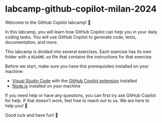 # labcamp-github-copilot-milan-2024

Welcome to the GitHub Copilot labcamp! 🚀

In this labcamp, you will learn how GitHub Copilot can help you in your daily coding tasks. You will use GitHub Copilot to generate code, tests, documentation, and more.

This labcamp is divided into several exercises. Each exercise has its own folder with a `README.md` file that contains the instructions for that exercise.

Before we start, make sure you have this prerequisites installed on your machine:

- [Visual Studio Code](https://code.visualstudio.com/) with the [GitHub Copilot extension](https://marketplace.visualstudio.com/items?itemName=GitHub.copilot) installed
- [Node.js](https://nodejs.org/) installed on your machine

If you need help or have any questions, you can first try ask GitHub Copilot for help. If that doesn't work, feel free to reach out to us. We are here to help you! 🤗

Good luck and have fun! 🎉
